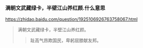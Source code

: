 ### 满朝文武藏绿卡，半壁江山养红颜.什么意思
https://zhidao.baidu.com/question/1925106926763758067.html
>满朝文武藏绿卡，半壁江山养红颜。
>>趾高气昂欺国民，卑躬屈膝献友邦。